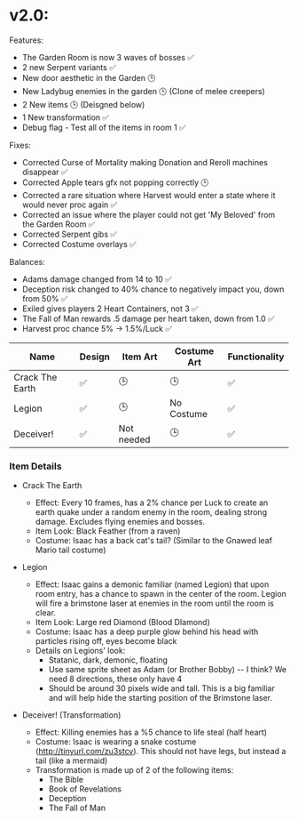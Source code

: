 # v2.0:

Features:
* The Garden Room is now 3 waves of bosses :white_check_mark: 
* 2 new Serpent variants :white_check_mark:
* New door aesthetic in the Garden :clock3:
* New Ladybug enemies in the garden :clock3: (Clone of melee creepers)
* 2 New items :clock3: (Deisgned below)
* 1 New transformation :white_check_mark:
* Debug flag - Test all of the items in room 1 :white_check_mark:
 
Fixes:
* Corrected Curse of Mortality making Donation and Reroll machines disappear :white_check_mark:
* Corrected Apple tears gfx not popping correctly :clock3:
* Corrected a rare situation where Harvest would enter a state where it would never proc again :white_check_mark:
* Corrected an issue where the player could not get 'My Beloved' from the Garden Room :white_check_mark:
* Corrected Serpent gibs :white_check_mark:
* Corrected Costume overlays :white_check_mark:

Balances:
* Adams damage changed from 14 to 10 :white_check_mark:
* Deception risk changed to 40% chance to negatively impact you, down from 50% :white_check_mark:
* Exiled gives players 2 Heart Containers, not 3 :white_check_mark:
* The Fall of Man rewards .5 damage per heart taken, down from 1.0 :white_check_mark:
* Harvest proc chance 5% -> 1.5%/Luck :white_check_mark:


|Name|Design|Item Art|Costume Art|Functionality|
|---|---|---|---|---|
|Crack The Earth|:white_check_mark:|:clock3:|:clock3:|:white_check_mark:|
|Legion|:white_check_mark:|:clock3:|No Costume|:white_check_mark:|
|Deceiver!|:white_check_mark:|Not needed|:clock3:|:white_check_mark:|


### Item Details
 * Crack The Earth
   * Effect: Every 10 frames, has a 2% chance per Luck to create an earth quake under a random enemy in the room, dealing strong damage. Excludes flying enemies and bosses.
   * Item Look: Black Feather (from a raven)
   * Costume: Isaac has a back cat's tail? (Similar to the Gnawed leaf Mario tail costume)

 * Legion
   * Effect: Isaac gains a demonic familiar (named Legion) that upon room entry, has a chance to spawn in the center of the room. Legion will fire a brimstone laser at enemies in the room until the room is clear.
   * Item Look: Large red Diamond (Blood DIamond)
   * Costume: Isaac has a deep purple glow behind his head with particles rising off, eyes become black
   * Details on Legions' look: 
     * Statanic, dark, demonic, floating
     * Use same sprite sheet as Adam (or Brother Bobby) -- I think? We need 8 directions, these only have 4
     * Should be around 30 pixels wide and tall. This is a big familiar and will help hide the starting position of the Brimstone laser.

 * Deceiver! (Transformation)
   * Effect: Killing enemies has a %5 chance to life steal (half heart)
   * Costume: Isaac is wearing a snake costume (http://tinyurl.com/zu3stcv).  This should not have legs, but instead a tail (like a mermaid)
   * Transformation is made up of 2 of the following items:
     * The Bible
     * Book of Revelations
     * Deception
     * The Fall of Man
